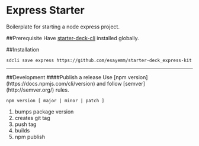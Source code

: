 # Express Starter
Boilerplate for starting a node express project.

##Prerequisite
Have [starter-deck-cli](https://github.com/esayemm/starter-deck-cli) installed
globally.

##Installation
```sh
sdcli save express https://github.com/esayemm/starter-deck_express-kit
```
<hr>
##Development
####Publish a release
Use [npm version](https://docs.npmjs.com/cli/version) and follow [semver](http://semver.org/) rules.<br>

```
npm version [ major | minor | patch ]
```

1. bumps package version
2. creates git tag
3. push tag
4. builds
5. npm publish